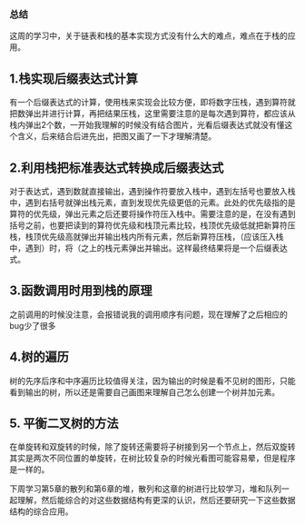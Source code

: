 ### 总结
这周的学习中，关于链表和栈的基本实现方式没有什么大的难点，难点在于栈的应用。
## 1.栈实现后缀表达式计算
有一个后缀表达式的计算，使用栈来实现会比较方便，即将数字压栈，遇到算符就把数弹出并进行计算，再把结果压栈，这里需要注意的是每次遇到算符，都应该从栈内弹出2个数，一开始我理解的时候没有结合图片，光看后缀表达式就没有懂这个含义，后来结合后进先出，把图又画了一下才理解清楚。
## 2.利用栈把标准表达式转换成后缀表达式
对于表达式，遇到数就直接输出，遇到操作符要放入栈中，遇到左括号也要放入栈中，遇到右括号就弹出栈元素，直到发现优先级更低的元素。此处的优先级指的是算符的优先级，弹出元素之后还要将操作符压入栈中。需要注意的是，在没有遇到括号之前，也要把读到的算符优先级和栈顶元素比较，栈顶优先级低就把新算符压栈，栈顶优先级高就弹出并输出栈内所有元素，然后新算符压栈，（应该压入栈中，遇到）时，将（之上的栈元素弹出并输出。这样最终结果将是一个后缀表达式。
## 3.函数调用时用到栈的原理
之前调用的时候没注意，会报错说我的调用顺序有问题，现在理解了之后相应的bug少了很多
## 4.树的遍历
树的先序后序和中序遍历比较值得关注，因为输出的时候是看不见树的图形，只能看到输出的树，所以还是需要自己画图来理解自己怎么创建一个树并加元素。
## 5. 平衡二叉树的方法
在单旋转和双旋转的时候，除了旋转还需要将子树接到另一个节点上，然后双旋转其实是两次不同位置的单旋转，在树比较复杂的时候光看图可能容易晕，但是程序是一样的。

下周学习第5章的散列和第6章的堆，散列和这章的树进行比较学习，堆和队列一起理解，然后能综合的对这些数据结构有更深的认识，然后还要研究一下这些数据结构的综合应用。
